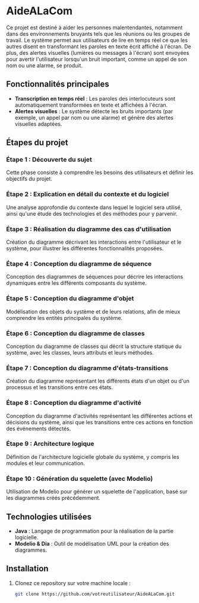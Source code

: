 # AideALaCom

Ce projet est destiné à aider les personnes malentendantes, notamment dans des environnements bruyants tels que les réunions ou les groupes de travail. Le système permet aux utilisateurs de lire en temps réel ce que les autres disent en transformant les paroles en texte écrit affiché à l'écran. De plus, des alertes visuelles (lumières ou messages à l'écran) sont envoyées pour avertir l'utilisateur lorsqu'un bruit important, comme un appel de son nom ou une alarme, se produit.

## Fonctionnalités principales

- **Transcription en temps réel** : Les paroles des interlocuteurs sont automatiquement transformées en texte et affichées à l'écran.
- **Alertes visuelles** : Le système détecte les bruits importants (par exemple, un appel par nom ou une alarme) et génère des alertes visuelles adaptées.

## Étapes du projet

### Étape 1 : Découverte du sujet
Cette phase consiste à comprendre les besoins des utilisateurs et définir les objectifs du projet.

### Étape 2 : Explication en détail du contexte et du logiciel
Une analyse approfondie du contexte dans lequel le logiciel sera utilisé, ainsi qu'une étude des technologies et des méthodes pour y parvenir.

### Étape 3 : Réalisation du diagramme des cas d'utilisation
Création du diagramme décrivant les interactions entre l'utilisateur et le système, pour illustrer les différentes fonctionnalités proposées.

### Étape 4 : Conception du diagramme de séquence
Conception des diagrammes de séquences pour décrire les interactions dynamiques entre les différents composants du système.

### Étape 5 : Conception du diagramme d'objet
Modélisation des objets du système et de leurs relations, afin de mieux comprendre les entités principales du système.

### Étape 6 : Conception du diagramme de classes
Conception du diagramme de classes qui décrit la structure statique du système, avec les classes, leurs attributs et leurs méthodes.

### Étape 7 : Conception du diagramme d'états-transitions
Création du diagramme représentant les différents états d'un objet ou d'un processus et les transitions entre ces états.

### Étape 8 : Conception du diagramme d'activité
Conception du diagramme d'activités représentant les différentes actions et décisions du système, ainsi que les transitions entre ces actions en fonction des événements détectés.

### Étape 9 : Architecture logique
Définition de l'architecture logicielle globale du système, y compris les modules et leur communication.

### Étape 10 : Génération du squelette (avec Modelio)
Utilisation de Modelio pour générer un squelette de l'application, basé sur les diagrammes créés précédemment.

## Technologies utilisées

- **Java** : Langage de programmation pour la réalisation de la partie logicielle.
- **Modelio & Dia** : Outil de modélisation UML pour la création des diagrammes.

## Installation

1. Clonez ce repository sur votre machine locale :
   ```bash
   git clone https://github.com/votreutilisateur/AideALaCom.git
